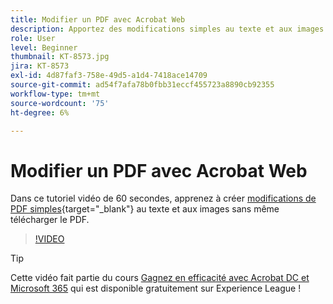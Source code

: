 ```yaml
---
title: Modifier un PDF avec Acrobat Web
description: Apportez des modifications simples au texte et aux images sans même télécharger le PDF
role: User
level: Beginner
thumbnail: KT-8573.jpg
jira: KT-8573
exl-id: 4d87faf3-758e-49d5-a1d4-7418ace14709
source-git-commit: ad54f7afa78b0fbb31eccf455723a8890cb92355
workflow-type: tm+mt
source-wordcount: '75'
ht-degree: 6%

---
```


# Modifier un PDF avec Acrobat Web

Dans ce tutoriel vidéo de 60 secondes, apprenez à créer [modifications de PDF simples](https://www.adobe.com/fr/acrobat/online/pdf-editor.html){target="_blank"} au texte et aux images sans même télécharger le PDF.

>[!VIDEO](https://video.tv.adobe.com/v/336362?quality=12&learn=on&hidetitle=true)

>[!TIP]
>
>Cette vidéo fait partie du cours [Gagnez en efficacité avec Acrobat DC et Microsoft 365](https://experienceleague.adobe.com/?recommended=Acrobat-U-1-2021.microsoft365) qui est disponible gratuitement sur Experience League !
